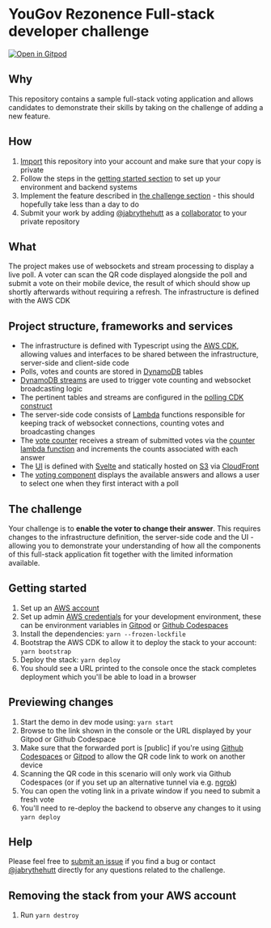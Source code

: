 # YouGov Rezonence Full-stack developer challenge

[![Open in Gitpod](https://gitpod.io/button/open-in-gitpod.svg)](https://gitpod.io/#https://github.com/rezonence/full-stack-challenge.git)

## Why
This repository contains a sample full-stack voting application and allows candidates to demonstrate their skills by taking on the challenge of adding a new feature.

## How
1. [Import](https://docs.github.com/en/get-started/importing-your-projects-to-github/importing-source-code-to-github/importing-a-repository-with-github-importer) this repository into your account and make sure that your copy is private
2. Follow the steps in the [getting started section](#getting-started) to set up your environment and backend systems
3. Implement the feature described in [the challenge section](#the-challenge) - this should hopefully take less than a day to do
4. Submit your work by adding [@jabrythehutt](https://github.com/jabrythehutt) as a [collaborator](https://docs.github.com/en/account-and-profile/setting-up-and-managing-your-github-user-account/managing-access-to-your-personal-repositories/inviting-collaborators-to-a-personal-repository) to your private repository

## What
The project makes use of websockets and stream processing to display a live poll. A voter can scan the QR code displayed alongside the poll and submit a vote on their mobile device, the result of which should show up shortly afterwards without requiring a refresh. The infrastructure is defined with the AWS CDK

## Project structure, frameworks and services

* The infrastructure is defined with Typescript using the [AWS CDK](https://docs.aws.amazon.com/cdk/v2/guide/home.html), allowing values and interfaces to be shared between the infrastructure, server-side and client-side code
* Polls, votes and counts are stored in [DynamoDB](https://aws.amazon.com/dynamodb/) tables 
* [DynamoDB streams](https://docs.aws.amazon.com/amazondynamodb/latest/developerguide/Streams.html) are used to trigger vote counting and websocket broadcasting logic
* The pertinent tables and streams are configured in the [polling CDK construct](src/polls/PollsConstruct.ts)
* The server-side code consists of [Lambda](https://aws.amazon.com/lambda/) functions responsible for keeping track of websocket connections, counting votes and broadcasting changes
* The [vote counter](src/polls/VoteCounter.ts) receives a stream of submitted votes via the [counter lambda function](src/polls/counter/handler.ts) and increments the counts associated with each answer
* The [UI](src/poller/) is defined with [Svelte](https://svelte.dev) and statically hosted on [S3](https://aws.amazon.com/s3/) via [CloudFront](https://aws.amazon.com/cloudfront/)
* The [voting component](src/poller/Vote.svelte) displays the available answers and allows a user to select one when they first interact with a poll

## The challenge
Your challenge is to **enable the voter to change their answer**. This requires changes to the infrastructure definition, the server-side code and the UI - allowing you to demonstrate your understanding of how all the components of this full-stack application fit together with the limited information available.

## Getting started
1. Set up an [AWS account](https://aws.amazon.com/account/) 
2. Set up admin [AWS credentials](https://docs.aws.amazon.com/cli/latest/userguide/cli-configure-envvars.html) for your development environment, these can be environment variables in [Gitpod](https://www.gitpod.io/docs/environment-variables) or [Github Codespaces](https://docs.github.com/en/codespaces/managing-your-codespaces/managing-encrypted-secrets-for-your-codespaces)
3. Install the dependencies: `yarn --frozen-lockfile`
4. Bootstrap the AWS CDK to allow it to deploy the stack to your account: `yarn bootstrap`
5. Deploy the stack: `yarn deploy`
6. You should see a URL printed to the console once the stack completes deployment which you'll be able to load in a browser

## Previewing changes
1. Start the demo in dev mode using: `yarn start`
2. Browse to the link shown in the console or the URL displayed by your Gitpod or Github Codespace
3. Make sure that the forwarded port is [public] if you're using [Github Codespaces](https://docs.github.com/en/codespaces/developing-in-codespaces/forwarding-ports-in-your-codespace#sharing-a-port) or [Gitpod](https://www.gitpod.io/docs/config-ports) to allow the QR code link to work on another device
4. Scanning the QR code in this scenario will only work via Github Codespaces (or if you set up an alternative tunnel via e.g. [ngrok](https://ngrok.com/))
5. You can open the voting link in a private window if you need to submit a fresh vote
6. You'll need to re-deploy the backend to observe any changes to it using `yarn deploy` 

## Help
Please feel free to [submit an issue](https://docs.github.com/en/issues/tracking-your-work-with-issues/creating-an-issue) if you find a bug or contact [@jabrythehutt](https://github.com/jabrythehutt) directly for any questions related to the challenge.

## Removing the stack from your AWS account
1. Run `yarn destroy`
